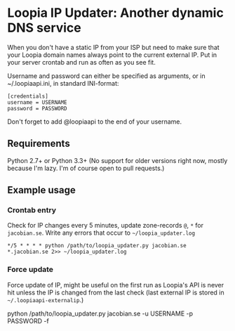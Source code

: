 # Loopia IP Updater: Another dynamic DNS service

When you don't have a static IP from your ISP but need to make sure that your Loopia domain names always point to the current external IP.
Put in your server crontab and run as often as you see fit.

Username and password can either be specified as arguments, or in ~/.loopiaapi.ini, in standard INI-format:

    [credentials]
    username = USERNAME
    password = PASSWORD

Don't forget to add @loopiaapi to the end of your username.

## Requirements

Python 2.7+ or Python 3.3+ (No support for older versions right now, mostly because I'm lazy. I'm of course open to pull requests.)

## Example usage

### Crontab entry

Check for IP changes every 5 minutes, update zone-records `@`, `*` for `jacobian.se`. Write any errors that occur to `~/loopia_updater.log`

    */5 * * * * python /path/to/loopia_updater.py jacobian.se *.jacobian.se 2>> ~/loopia_updater.log

### Force update

Force update of IP, might be useful on the first run as Loopia's API is never hit unless the IP is changed from the last check (last external IP is stored in `~/.loopiaapi-externalip`.)

   python /path/to/loopia_updater.py jacobian.se -u USERNAME -p PASSWORD -f
